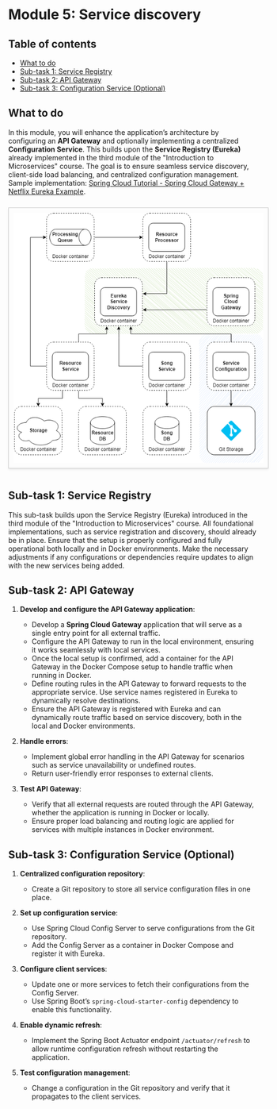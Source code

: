 # Module 5: Service discovery

## Table of contents

- [What to do](#what-to-do)
- [Sub-task 1: Service Registry](#sub-task-1-service-registry)
- [Sub-task 2: API Gateway](#sub-task-2-api-gateway)
- [Sub-task 3: Configuration Service (Optional)](#sub-task-3-configuration-service-optional)

## What to do

In this module, you will enhance the application’s architecture by configuring an **API Gateway** and optionally implementing a centralized **Configuration Service**. This builds upon the **Service Registry (Eureka)** already implemented in the third module of the "Introduction to Microservices" course. The goal is to ensure seamless service discovery, client-side load balancing, and centralized configuration management. Sample implementation: [Spring Cloud Tutorial - Spring Cloud Gateway + Netflix Eureka Example](https://www.javainuse.com/spring/cloud-gateway-eureka).

<img src="images/service_discovery.png" width="620" style="border: 1px solid #ccc; padding: 10px; margin: 10px 0; box-shadow: 0 2px 4px rgba(0, 0, 0, 0.1); display: inline-block;" alt=""/>


## Sub-task 1: Service Registry

This sub-task builds upon the Service Registry (Eureka) introduced in the third module of the "Introduction to Microservices" course. All foundational implementations, such as service registration and discovery, should already be in place. Ensure that the setup is properly configured and fully operational both locally and in Docker environments. Make the necessary adjustments if any configurations or dependencies require updates to align with the new services being added.


## Sub-task 2: API Gateway

1. **Develop and configure the API Gateway application**:

   - Develop a **Spring Cloud Gateway** application that will serve as a single entry point for all external traffic.
   - Configure the API Gateway to run in the local environment, ensuring it works seamlessly with local services.
   - Once the local setup is confirmed, add a container for the API Gateway in the Docker Compose setup to handle traffic when running in Docker.
   - Define routing rules in the API Gateway to forward requests to the appropriate service. Use service names registered in Eureka to dynamically resolve destinations.
   - Ensure the API Gateway is registered with Eureka and can dynamically route traffic based on service discovery, both in the local and Docker environments.

2. **Handle errors**:

   - Implement global error handling in the API Gateway for scenarios such as service unavailability or undefined routes.
   - Return user-friendly error responses to external clients.

3. **Test API Gateway**:

   - Verify that all external requests are routed through the API Gateway, whether the application is running in Docker or locally.
   - Ensure proper load balancing and routing logic are applied for services with multiple instances in Docker environment.


## Sub-task 3: Configuration Service (Optional)

1. **Centralized configuration repository**:

    - Create a Git repository to store all service configuration files in one place.

2. **Set up configuration service**:

    - Use Spring Cloud Config Server to serve configurations from the Git repository.
    - Add the Config Server as a container in Docker Compose and register it with Eureka.

3. **Configure client services**:

    - Update one or more services to fetch their configurations from the Config Server.
    - Use Spring Boot’s `spring-cloud-starter-config` dependency to enable this functionality.

4. **Enable dynamic refresh**:

    - Implement the Spring Boot Actuator endpoint `/actuator/refresh` to allow runtime configuration refresh without restarting the application.

5. **Test configuration management**:

    - Change a configuration in the Git repository and verify that it propagates to the client services.
